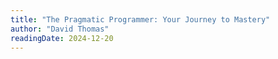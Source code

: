 ```yaml
---
title: "The Pragmatic Programmer: Your Journey to Mastery"
author: "David Thomas"
readingDate: 2024-12-20
---
```

